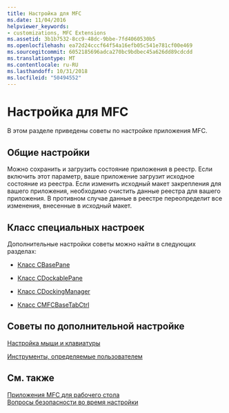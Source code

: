```yaml
---
title: Настройка для MFC
ms.date: 11/04/2016
helpviewer_keywords:
- customizations, MFC Extensions
ms.assetid: 3b1b7532-8cc9-48dc-9bbe-7fd4060530b5
ms.openlocfilehash: ea72d24cccf64f54a16efb05c541e781cf00e469
ms.sourcegitcommit: 6052185696adca270bc9bdbec45a626dd89cdcdd
ms.translationtype: MT
ms.contentlocale: ru-RU
ms.lasthandoff: 10/31/2018
ms.locfileid: "50494552"
---
```

# <a name="customization-for-mfc"></a>Настройка для MFC

В этом разделе приведены советы по настройке приложения MFC.

## <a name="general-customizations"></a>Общие настройки

Можно сохранить и загрузить состояние приложения в реестр. Если включить этот параметр, ваше приложение загрузит исходное состояние из реестра. Если изменить исходный макет закрепления для вашего приложения, необходимо очистить данные реестра для вашего приложения. В противном случае данные в реестре переопределит все изменения, внесенные в исходный макет.

## <a name="class-specific-customizations"></a>Класс специальных настроек

Дополнительные настройки советы можно найти в следующих разделах:

- [Класс CBasePane](../mfc/reference/cbasepane-class.md)

- [Класс CDockablePane](../mfc/reference/cdockablepane-class.md)

- [Класс CDockingManager](../mfc/reference/cdockingmanager-class.md)

- [Класс CMFCBaseTabCtrl](../mfc/reference/cmfcbasetabctrl-class.md)

## <a name="additional-customization-tips"></a>Советы по дополнительной настройке

[Настройка мыши и клавиатуры](../mfc/keyboard-and-mouse-customization.md)

[Инструменты, определяемые пользователем](../mfc/user-defined-tools.md)

## <a name="see-also"></a>См. также

[Приложения MFC для рабочего стола](../mfc/mfc-desktop-applications.md)<br/>
[Вопросы безопасности во время настройки](../mfc/security-implications-of-customization.md)

